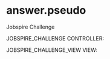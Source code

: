 # answer.pseudo
Jobspire Challenge

JOBSPIRE_CHALLENGE CONTROLLER:

<?php 

  function GetName($name)
  {
      $rand=rand(6,15);
      return $name.$rand;
    
  }
?>

JOBSPIRE_CHALLENGE_VIEW VIEW:
<?php
echo GetName('Ahmad');
?>
